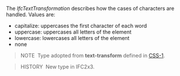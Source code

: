 ﻿The _IfcTextTransformation_ describes how the cases of characters are handled. Values are:

* capitalize: uppercases the first character of each word
* uppercase: uppercases all letters of the element
* lowercase: lowercases all letters of the element
* none

> NOTE&nbsp; Type adopted from **text-transform** defined in [CSS-1](../../../bibliography.htm#CSS1).

> HISTORY&nbsp; New type in IFC2x3.
